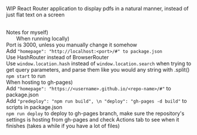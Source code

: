 WIP React Router application to display pdfs in a natural manner, instead of just flat text on a screen <br> <br>

Notes for myself) <br>
$~~~~~~~$When running locally) <br>
Port is 3000, unless you manually change it somehow <br>
Add ```"homepage": "http://localhost:<port>/#" to package.json``` <br>
Use HashRouter instead of BrowserRouter <br>
Use ```window.location.hash``` instead of ```window.location.search``` when trying to get query parameters, and parse them like you would any string with .split() <br>
```npm start``` to run <br>
When hosting to gh-pages) <br>
Add ```"homepage": "https://<username>.github.io/<repo-name>/#"``` to package.json <br>
Add ```"predeploy": "npm run build", \n "deploy": "gh-pages -d build"``` to scripts in package.json <br>
```npm run deploy``` to deploy to gh-pages branch, make sure the repository's settings is hosting from gh-pages and check Actions tab to see when it finishes (takes a while if you have a lot of files) <br>
